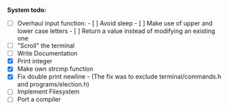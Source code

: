 **System todo:**
- [ ] Overhaul input function:
        - [ ] Avoid sleep
        - [ ] Make use of upper and lower case letters
        - [ ] Return a value instead of modifying an existing one
- [ ] "Scroll" the terminal
- [ ] Write Documentation
- [x] Print integer
- [x] Make own strcmp function
- [x] Fix double print newline
        - (The fix was to exclude terminal/commands.h and programs/election.h)
- [ ] Implement Filesystem
- [ ] Port a compiler